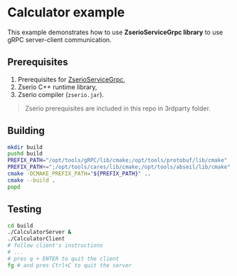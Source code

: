 # Calculator example

This example demonstrates how to use **ZserioServiceGrpc library** to use gRPC server-client communication.

## Prerequisites

1. Prerequisites for [ZserioServiceGrpc](../../README.md#prerequisites),
2. Zserio C++ runtime library,
3. Zserio compiler (`zserio.jar`).

> Zserio prerequisites are included in this repo in 3rdparty folder.

## Building

```bash
mkdir build
pushd build
PREFIX_PATH="/opt/tools/gRPC/lib/cmake;/opt/tools/protobuf/lib/cmake"
PREFIX_PATH+=";/opt/tools/cares/lib/cmake;/opt/tools/abseil/lib/cmake"
cmake -DCMAKE_PREFIX_PATH="${PREFIX_PATH}" ..
cmake --build .
popd
```

## Testing

```bash
cd build
./CalculatorServer &
./CalculatorClient
# follow client's instructions
# ...
# pres q + ENTER to quit the client
fg # and pres Ctrl+C to quit the server
```
